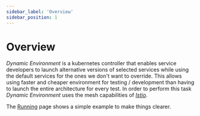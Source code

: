 ```yaml
---
sidebar_label: 'Overview'
sidebar_position: 1
---
```


# Overview

_Dynamic Environment_ is a kubernetes controller that enables service developers to launch
alternative versions of selected services while using the default services for the ones we don't
want to override. This allows using faster and cheaper environment for testing / development than
having to launch the entire architecture for every test. In order to perform this task _Dynamic
Environment_ uses the mesh capabilities of [_Istio_][istio].

The [Running](./getting-started/running.md) page shows a simple example to make things clearer.

[istio]: https://istio.io/